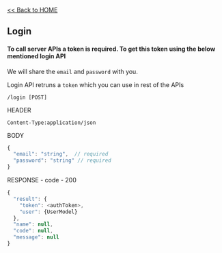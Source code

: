 [<< Back to HOME](README.md)

## Login

#### To call server APIs a token is required. To get this token using the below mentioned login API

We will share the `email` and `password` with you.

Login API retruns a `token` which you can use in rest of the APIs 

    /login [POST]
    
HEADER

    Content-Type:application/json
    
BODY
```javascript
{
  "email": "string",  // required
  "password": "string" // required
}
```

RESPONSE - code - 200
```javascript
{
  "result": {
    "token": <authToken>,
    "user": {UserModel}
  },
  "name": null,
  "code": null,
  "message": null  
}
```
